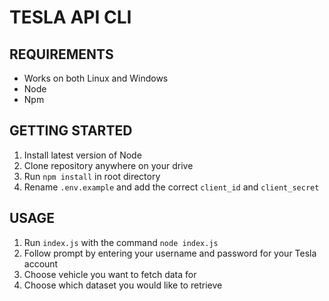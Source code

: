 # TESLA API CLI

## REQUIREMENTS

* Works on both Linux and Windows
* Node
* Npm

## GETTING STARTED

1. Install latest version of Node
2. Clone repository anywhere on your drive
3. Run `npm install` in root directory
4. Rename `.env.example` and add the correct `client_id` and `client_secret`

## USAGE

1. Run `index.js` with the command `node index.js`
2. Follow prompt by entering your username and password for your Tesla account
3. Choose vehicle you want to fetch data for
4. Choose which dataset you would like to retrieve